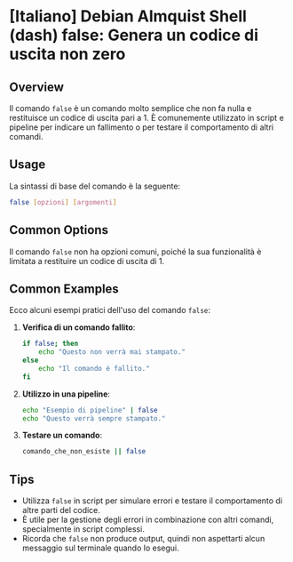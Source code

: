 # [Italiano] Debian Almquist Shell (dash) false: Genera un codice di uscita non zero

## Overview
Il comando `false` è un comando molto semplice che non fa nulla e restituisce un codice di uscita pari a 1. È comunemente utilizzato in script e pipeline per indicare un fallimento o per testare il comportamento di altri comandi.

## Usage
La sintassi di base del comando è la seguente:

```bash
false [opzioni] [argomenti]
```

## Common Options
Il comando `false` non ha opzioni comuni, poiché la sua funzionalità è limitata a restituire un codice di uscita di 1.

## Common Examples

Ecco alcuni esempi pratici dell'uso del comando `false`:

1. **Verifica di un comando fallito**:
   ```bash
   if false; then
       echo "Questo non verrà mai stampato."
   else
       echo "Il comando è fallito."
   fi
   ```

2. **Utilizzo in una pipeline**:
   ```bash
   echo "Esempio di pipeline" | false
   echo "Questo verrà sempre stampato."
   ```

3. **Testare un comando**:
   ```bash
   comando_che_non_esiste || false
   ```

## Tips
- Utilizza `false` in script per simulare errori e testare il comportamento di altre parti del codice.
- È utile per la gestione degli errori in combinazione con altri comandi, specialmente in script complessi.
- Ricorda che `false` non produce output, quindi non aspettarti alcun messaggio sul terminale quando lo esegui.